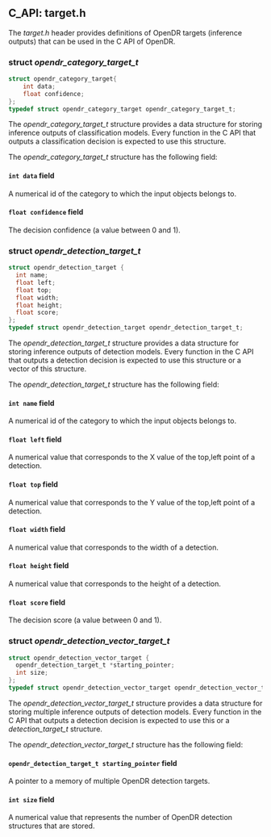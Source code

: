 ## C_API: target.h


The *target.h* header provides definitions of OpenDR targets (inference outputs) that can be used in the C API of OpenDR.

### struct *opendr_category_target_t*
```C
struct opendr_category_target{
    int data;
    float confidence;
};
typedef struct opendr_category_target opendr_category_target_t;
```


The *opendr_category_target_t* structure provides a data structure for storing inference outputs of classification models.
Every function in the C API that outputs a classification decision is expected to use this structure.

The *opendr_category_target_t* structure has the following field:

#### `int data` field

A numerical id of the category to which the input objects belongs to.

#### `float confidence` field

The decision confidence (a value between 0 and 1).


### struct *opendr_detection_target_t*
```C
struct opendr_detection_target {
  int name;
  float left;
  float top;
  float width;
  float height;
  float score;
};
typedef struct opendr_detection_target opendr_detection_target_t;
```


The *opendr_detection_target_t* structure provides a data structure for storing inference outputs of detection models.
Every function in the C API that outputs a detection decision is expected to use this structure or a vector of this structure.

The *opendr_detection_target_t* structure has the following field:

#### `int name` field

A numerical id of the category to which the input objects belongs to.

#### `float left` field

A numerical value that corresponds to the X value of the top,left point of a detection.

#### `float top` field

A numerical value that corresponds to the Y value of the top,left point of a detection.

#### `float width` field

A numerical value that corresponds to the width of a detection.

#### `float height` field

A numerical value that corresponds to the height of a detection.

#### `float score` field

The decision score (a value between 0 and 1).



### struct *opendr_detection_vector_target_t*
```C
struct opendr_detection_vector_target {
  opendr_detection_target_t *starting_pointer;
  int size;
};
typedef struct opendr_detection_vector_target opendr_detection_vector_target_t;
```


The *opendr_detection_vector_target_t* structure provides a data structure for storing multiple inference outputs of detection models.
Every function in the C API that outputs a detection decision is expected to use this or a *detection_target_t* structure.

The *opendr_detection_vector_target_t* structure has the following field:

#### `opendr_detection_target_t starting_pointer` field

A pointer to a memory of multiple OpenDR detection targets.

#### `int size` field

A numerical value that represents the number of OpenDR detection structures that are stored.
